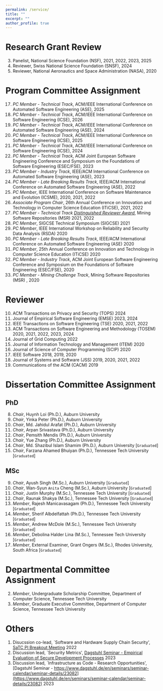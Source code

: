 ```yaml
---
permalink: /service/
title: ""
excerpt: ""
author_profile: true
---
```


Research Grant Review
======
3. Panelist, National Science Foundation (NSF), 2021, 2022, 2023, 2025
2. Reviewer, Swiss National Science Foundation (SNSF), 2024
1. Reviewer, National Aeronautics and Space Administration (NASA), 2020

Program Committee Assignment
======
17. *PC Member - Technical Track*, ACM/IEEE International Conference on Automated Software Engineering (ASE), 2025 
16. *PC Member - Technical Track*, ACM/IEEE International Conference on Software Engineering (ICSE), 2026 
15. *PC Member - Technical Track*, ACM/IEEE International Conference on Automated Software Engineering (ASE), 2024 
14. *PC Member - Technical Track*, ACM/IEEE International Conference on Software Engineering (ICSE), 2025 
13. *PC Member - Technical Track*, ACM/IEEE International Conference on Software Engineering (ICSE), 2024 
12. *PC Member - Technical Track*, ACM Joint European Software Engineering Conference and Symposium on the Foundations of Software Engineering (ESEC/FSE), 2023 
11. *PC Member - Industry Track*, IEEE/ACM International Conference on Automated Software Engineering (ASE), 2023 
10. *PC Member - Late Breaking Results Track*, IEEE/ACM International Conference on Automated Software Engineering (ASE), 2022 
9. *PC Member*, IEEE International Conference on Software Maintenance and Evolution (ICSME),  2020, 2021, 2022 
8. *Associate Program Chair*, 26th Annual Conference on Innovation and Technology in Computer Science Education (ITiCSE), 2021, 2022 
7. *PC Member - Technical Track [Distinguished Reviewer Award](https://twitter.com/msrconf/status/1390444181655539716)*, Mining Software Repositories (MSR) 2021, 2022
6. *PC Member*, SIGCSE Technical Symposium (SIGCSE) 2021 
5. *PC Member*, IEEE International Workshop on Reliability and Security Data Analysis (RSDA) 2020 
4. *PC Member - Late Breaking Results Track*, IEEE/ACM International Conference on Automated Software Engineering (ASE) 2020 
3. *PC Member*, 25th Annual Conference on Innovation and Technology in Computer Science Education (ITiCSE) 2020 
2. *PC Member - Industry Track*, ACM Joint European Software Engineering Conference and Symposium on the Foundations of Software Engineering (ESEC/FSE), 2020
1. *PC Member - Mining Challenge Track*, Mining Software Repositories (MSR) , 2020  


Reviewer
======
10. ACM Transactions on Privacy and Security (TOPS) 2024 
9. Journal of Empirical Software Engineering (EMSE) 2023, 2024 
8. IEEE Transactions on Software Engineering (TSE) 2020, 2021, 2022
7. ACM Transactions on Software Engineering and Methodology (TOSEM) 2020, 2021, 2022, 2023, 2024  
6. Journal of Grid Computing 2022
5. Journal of Information Technology and Management (ITEM) 2020
4. Journal of Science of Computer Programming (SCIP) 2020
3. IEEE Software 2018, 2019, 2020
2. Journal of Systems and Software (JSS) 2019, 2020, 2021, 2022
1. Communications of the ACM (CACM) 2019

Dissertation Committee Assignment
======


PhD
------
8. *Chair*, Huynh Loi (Ph.D.), Auburn University
7. *Chair*, Yinka Peter (Ph.D.), Auburn University
6. *Chair*, Md. Jahidul Arafat (Ph.D.), Auburn University
5. *Chair*, Arpan Srivastava (Ph.D.), Auburn University
4. *Chair*, Pemsith Mendis (Ph.D.), Auburn University
3. *Chair*, Yue Zhang (Ph.D.), Auburn University
2. *Chair*, Md. Shazibul Islam Shamim (Ph.D.), Auburn University [`Graduated`]
1. *Chair*, Farzana Ahamed Bhuiyan (Ph.D.), Tennessee Tech University [`Graduated`]


MSc
------
9. *Chair*, Ayush Singh (M.Sc.), Auburn University  [`Graduated`]
8. *Chair*, Wan-Syun `Anita` Cheng (M.Sc.), Auburn University  [`Graduated`]
7. *Chair*, Justin Murphy (M.Sc.), Tennessee Tech University [`Graduated`]
6. *Chair*, Raunak Shakya (M.Sc.), Tennessee Tech University [`Graduated`]
5. *Member*, Rajesh Manicavasagam (Ph.D.), Tennessee Tech University [`Graduated`]
4. *Member*, Sherif Albdelfattah (Ph.D.), Tennessee Tech University [`Graduated`]
3. *Member*, Andrew McDole (M.Sc.), Tennessee Tech University [`Graduated`]
2. *Member*, Debolina Halder Lina (M.Sc.), Tennessee Tech University [`Graduated`]
1. *Member*, External Examiner, Grant Ongers (M.Sc.), Rhodes University, South Africa [`Graduated`]


Departmental Committee Assignment
======
2. *Member*, Undergraduate Scholarship Committee, Department of Computer Science, Tennessee Tech University
1. *Member*, Graduate Executive Committee, Department of Computer Science, Tennessee Tech University

Others
======
1. Disucssion co-lead, `Software and Hardware Supply Chain Security', [SaTC PI Breakout Meeting](https://cps-vo.org/group/satc-pimtg22/breakouts) 2022
2. Discussion lead, `Security Metrics', [Dagstuhl Seminar - Empirical Evaluation of Secure Development Processes](https://www.dagstuhl.de/en/seminars/seminar-calendar/seminar-details/23181) 2023
3. Discussion lead, `Infrastructure as Code - Research Opportunities', [Dagstuhl Seminar - https://www.dagstuhl.de/en/seminars/seminar-calendar/seminar-details/23082](https://www.dagstuhl.de/en/seminars/seminar-calendar/seminar-details/23082) 2023